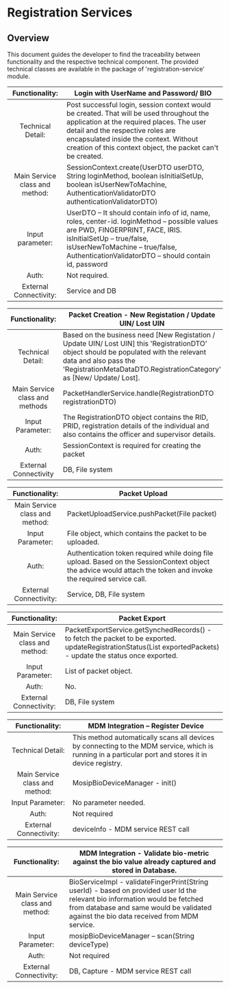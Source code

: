 # Registration Services

## Overview

This document guides the developer to find the traceability between functionality and the respective technical component.  The provided technical classes are available in the package of 'registration-service' module. 


|Functionality:| Login with UserName and Password/ BIO  |  
|:------:|-----|  
|Technical Detail:| Post successful login, session context would be created. That will be used throughout the application at the required places. The user detail and the respective roles are encapsulated inside the context. Without creation of this context object, the packet can't be created. |  
|Main Service class and method:| SessionContext.create(UserDTO userDTO, String loginMethod, boolean isInitialSetUp, boolean isUserNewToMachine, AuthenticationValidatorDTO authenticationValidatorDTO) |  
|Input parameter:| UserDTO – It should contain info of id, name, roles, center-id. loginMethod – possible values are PWD, FINGERPRINT, FACE, IRIS. isInitialSetUp – true/false, isUserNewToMachine – true/false,  AuthenticationValidatorDTO – should contain id, password|  
|Auth:| Not required. |  
|External Connectivity:| Service and DB |  


|Functionality:| Packet Creation - New Registation / Update UIN/ Lost UIN |   
|:------:|-----|  
|Technical Detail:| Based on the business need [New Registation / Update UIN/ Lost UIN] this 'RegistrationDTO' object should be populated with the relevant  data and also pass the 'RegistrationMetaDataDTO.RegistrationCategory' as [New/ Update/ Lost].  |
|Main Service class and methods| PacketHandlerService.handle(RegistrationDTO registrationDTO)|  
|Input Parameter:|  The RegistrationDTO object contains the RID, PRID, registration details of the individual and also contains the officer and supervisor details. |  
|Auth:| SessionContext is required for creating the packet |  
|External Connectivity| DB, File system |  

     
|Functionality:| Packet Upload |   
|:------:|-----|  
|Main Service class and method:| PacketUploadService.pushPacket(File packet)|  
|Input Parameter:|	File object, which contains the packet to be uploaded.  |  
|Auth:| Authentication token required while doing file upload. Based on the SessionContext object the advice would attach the token and invoke the required service call. |  
|External Connectivity:| Service, DB, File system |  


|Functionality:| Packet Export |  
|:------:|-----|  
|Main Service class and method:| PacketExportService.getSynchedRecords() - to fetch the packet to be exported. updateRegistrationStatus(List<PacketStatusDTO> exportedPackets) - update the status once exported. |  
|Input Parameter:|	List of packet object. |  
|Auth:| No. |  
|External Connectivity:| DB, File system |  


|Functionality:|  MDM Integration – Register Device |   
|:------:|-----|  
|Technical Detail:| This method automatically scans all devices by connecting to the MDM service, which is running in a particular port and stores it in device registry. |
|Main Service class and method:| MosipBioDeviceManager - init()|  
|Input Parameter:|  No parameter needed.  |  
|Auth:| Not required |  
|External Connectivity:| deviceInfo - MDM service REST call |  



|Functionality:|  MDM Integration  - Validate bio-metric against the bio value already captured and stored in Database. |   
|:------:|-----|  
|Main Service class and method:| BioServiceImpl  - validateFingerPrint(String userId) - based on provided user Id the relevant bio information would be fetched from database and same would be validated against the bio data received from MDM service. |  
|Input Parameter:|   mosipBioDeviceManager – scan(String deviceType)|  
|Auth:| Not required |  
|External Connectivity:| DB, Capture - MDM service REST call |  
